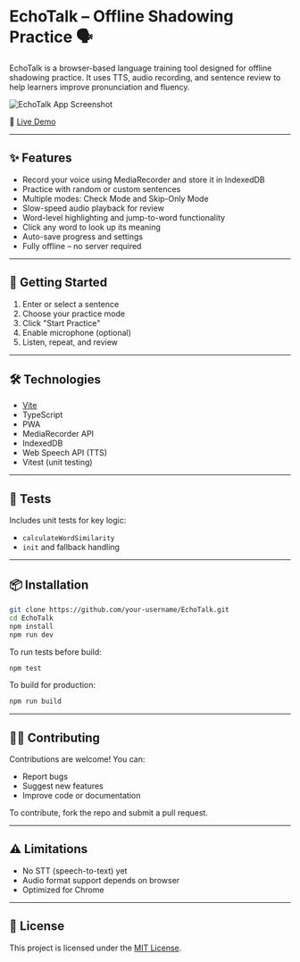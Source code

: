 # EchoTalk – Offline Shadowing Practice 🗣️

EchoTalk is a browser-based language training tool designed for offline shadowing practice. It uses TTS, audio recording, and sentence review to help learners improve pronunciation and fluency.

![EchoTalk App Screenshot](https://user-images.githubusercontent.com/alisolphp/echotalk/public/screenshots/demo1.png)

🔗 [Live Demo](https://alisol.ir/Projects/EchoTalk)

---

## ✨ Features

- Record your voice using MediaRecorder and store it in IndexedDB
- Practice with random or custom sentences
- Multiple modes: Check Mode and Skip-Only Mode
- Slow-speed audio playback for review
- Word-level highlighting and jump-to-word functionality
- Click any word to look up its meaning
- Auto-save progress and settings
- Fully offline – no server required

---

## 🚀 Getting Started

1. Enter or select a sentence
2. Choose your practice mode
3. Click "Start Practice"
4. Enable microphone (optional)
5. Listen, repeat, and review

---

## 🛠️ Technologies

- [Vite](https://vitejs.dev/)
- TypeScript
- PWA
- MediaRecorder API
- IndexedDB
- Web Speech API (TTS)
- Vitest (unit testing)

---

## 🧪 Tests

Includes unit tests for key logic:
- `calculateWordSimilarity`
- `init` and fallback handling

---

## 📦 Installation

```bash
git clone https://github.com/your-username/EchoTalk.git
cd EchoTalk
npm install
npm run dev
```

To run tests before build:

```bash
npm test
```

To build for production:

```bash
npm run build
```

---

## 🧑‍💻 Contributing

Contributions are welcome! You can:
- Report bugs
- Suggest new features
- Improve code or documentation

To contribute, fork the repo and submit a pull request.

---

## ⚠️ Limitations

- No STT (speech-to-text) yet
- Audio format support depends on browser
- Optimized for Chrome

---

## 📄 License

This project is licensed under the [MIT License](./LICENSE).
